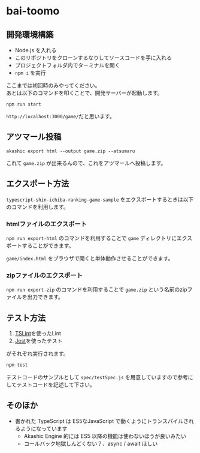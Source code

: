 # bai-toomo

## 開発環境構築

- Node.js を入れる
- このリポジトリをクローンするなりしてソースコードを手に入れる
- プロジェクトフォルダ内でターミナルを開く
- `npm i` を実行

ここまでは初回時のみやってください。  
あとは以下のコマンドを叩くことで、開発サーバーが起動します。

```
npm run start
```

`http://localhost:3000/game/`だと思います。

## アツマール投稿

```
akashic export html --output game.zip --atsumaru
```

これて `game.zip` が出来るんので、これをアツマールへ投稿します。

## エクスポート方法

`typescript-shin-ichiba-ranking-game-sample` をエクスポートするときは以下のコマンドを利用します。

### htmlファイルのエクスポート

`npm run export-html` のコマンドを利用することで `game` ディレクトリにエクスポートすることができます。

`game/index.html` をブラウザで開くと単体動作させることができます。

### zipファイルのエクスポート

`npm run export-zip` のコマンドを利用することで `game.zip` という名前のzipファイルを出力できます。

## テスト方法

1. [TSLint](https://github.com/palantir/tslint "TSLint")を使ったLint
2. [Jest](https://jestjs.io/ "Jest")を使ったテスト

がそれぞれ実行されます。

```sh
npm test
```

テストコードのサンプルとして `spec/testSpec.js` を用意していますので参考にしてテストコードを記述して下さい。

## そのほか

- 書かれた TypeScript は ES5なJavaScript で動くようにトランスパイルされるようになっています
    - Akashic Engine 的には ES5 以降の機能は使わないほうが良いみたい
    - コールバック地獄しんどくない？、async / await ほしい